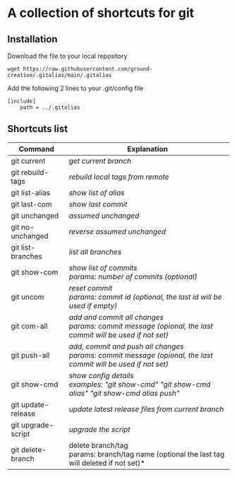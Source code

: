 # A collection of shortcuts for git

## Installation
 
Download the file to your  local repository
``` 
wget https://raw.githubusercontent.com/ground-creative/.gitalias/main/.gitalias
```
 
Add the following 2 lines to your .git/config file
```
[include]
	path = ../.gitalias
```
 
## Shortcuts list

| Command  | Explanation |
| ------------- | ------------- |
| git current | *get current branch* |
| git rebuild-tags  | *rebuild local tags from remote* |
| git list-alias  | *show list of alias*  |
| git last-com | *show last commit*  |
| git unchanged | *assumed unchanged* |
| git no-unchanged | *reverse assumed unchanged* |
| git list-branches  | *list all branches*  |
| git show-com  | *show list of commits<br>params: number of commits (optional)* |
| git uncom  | *reset commit<br>params: commit id (optional, the last id will be used if empty)* |
| git com-all | *add and commit all changes<br>params: commit message (opional, the last commit will be used if not set)* |
| git push-all | *add, commit and push all changes<br>params: commit message (opional, the last commit will be used if not set)* |
| git show-cmd | *show config details<br>examples: "git show-cmd" "git show-cmd alias" "git show-cmd alias push"* |
| git update-release  | *update latest release files from current branch*  |
| git upgrade-script  | *upgrade the script*  |
| git delete-branch  | delete branch/tag<br>params: branch/tag name (optional the last tag will deleted if not set)*  |